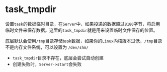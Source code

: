 # task_tmpdir

设置`task`的数据临时目录，在`Server`中，如果投递的数据超过`8180`字节，将启用临时文件来保存数据。这里的`task_tmpdir`就是用来设置临时文件保存的位置。

底层默认会使用`/tmp`目录存储task数据，如果你的`Linux`内核版本过低，`/tmp`目录不是内存文件系统，可以设置为 `/dev/shm/`


* `task_tmpdir`目录不存在，底层会尝试自动创建
* 创建失败时，`Server->start`会失败